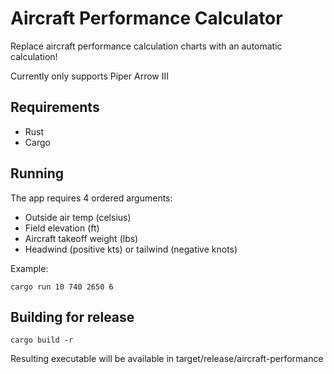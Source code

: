 # Aircraft Performance Calculator

Replace aircraft performance calculation charts with an automatic calculation!

Currently only supports Piper Arrow III

## Requirements

 - Rust
 - Cargo

## Running

The app requires 4 ordered arguments:
 - Outside air temp (celsius)
 - Field elevation (ft)
 - Aircraft takeoff weight (lbs)
 - Headwind (positive kts) or tailwind (negative knots)

Example:
```
cargo run 10 740 2650 6
```

## Building for release

```
cargo build -r
```

Resulting executable will be available in target/release/aircraft-performance